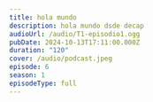 ```yaml
---
title: hola mundo
description: hola mundo dsde decap
audioUrl: /audio/T1-episodio1.ogg
pubDate: 2024-10-13T17:11:00.000Z
duration: "120"
cover: /audio/podcast.jpeg
episode: 6
season: 1
episodeType: full
---
```

